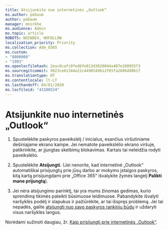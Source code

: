 ```yaml
---
title: Atsijunkite nuo internetinės „Outlook“
ms.author: pebaum
author: pebaum
manager: mnirkhe
ms.audience: Admin
ms.topic: article
ROBOTS: NOINDEX, NOFOLLOW
localization_priority: Priority
ms.collection: Adm_O365
ms.custom:
- "8000008"
- "1993"
ms.openlocfilehash: 2eac0cafc0fed6fe813d3820044a407e200955f3
ms.sourcegitcommit: 9923ce61344e22c4490549b12f65fa2896490b1f
ms.translationtype: HT
ms.contentlocale: lt-LT
ms.lasthandoff: 04/01/2020
ms.locfileid: "43100524"
---
```

# <a name="sign-out-of-outlook-on-the-web"></a>Atsijunkite nuo internetinės „Outlook“

1. Spustelėkite paskyros paveikslėlį / inicialus, esančius viršutiniame dešiniajame ekrano kampe. Jei nematote paveikslėlio ekrano viršuje, patikrinkite, ar įjungtas skelbimų blokavimas. Kartais tai neleidžia rodyti paveikslėlio.

2. Spustelėkite **Atsijungti**. (Jei nenorite, kad internetinė „Outlook“ automatiškai prisijungtų prie jūsų darbo ar mokymo įstaigos paskyros, kitą kartą prisijungdami prie „Office 365“ išvalykite žymės langelį **Palikti mane prijungtą**).

3. Jei nėra atsijungimo parinktį, tai yra mums žinomas gedimas, kurio sprendimą tikimės pateikti būsimuose leidimuose.  Pabandykite išvalyti naršyklės podėlį ir slapukus ir pažiūrėkite, ar tai išspręs problemą.  Jei tai nepadės, galite [atsijungti nuo savo paskyros rankiniu būdu](https://login.live.com/logout.srf) ir uždaryti visus naršyklės langus.

Norėdami sužinoti daugiau, žr. [Kaip prisijungti prie internetinės „Outlook“](https://support.office.com/article/how-to-sign-in-to-outlook-on-the-web-763fab4d-0138-4814-b450-37fc286bcb79).
